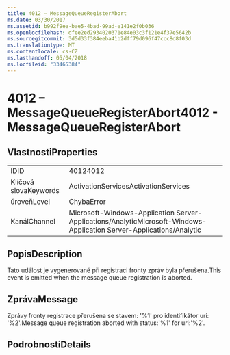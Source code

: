```yaml
---
title: 4012 – MessageQueueRegisterAbort
ms.date: 03/30/2017
ms.assetid: b992f9ee-bae5-4bad-99ad-e141e2f0b036
ms.openlocfilehash: dfee2ed2934020371e84e03c3f121e4f37e5642b
ms.sourcegitcommit: 3d5d33f384eeba41b2dff79d096f47ccc8d8f03d
ms.translationtype: MT
ms.contentlocale: cs-CZ
ms.lasthandoff: 05/04/2018
ms.locfileid: "33465384"
---
```

# <a name="4012---messagequeueregisterabort"></a><span data-ttu-id="3cde2-102">4012 – MessageQueueRegisterAbort</span><span class="sxs-lookup"><span data-stu-id="3cde2-102">4012 - MessageQueueRegisterAbort</span></span>
## <a name="properties"></a><span data-ttu-id="3cde2-103">Vlastnosti</span><span class="sxs-lookup"><span data-stu-id="3cde2-103">Properties</span></span>  
  
|||  
|-|-|  
|<span data-ttu-id="3cde2-104">ID</span><span class="sxs-lookup"><span data-stu-id="3cde2-104">ID</span></span>|<span data-ttu-id="3cde2-105">4012</span><span class="sxs-lookup"><span data-stu-id="3cde2-105">4012</span></span>|  
|<span data-ttu-id="3cde2-106">Klíčová slova</span><span class="sxs-lookup"><span data-stu-id="3cde2-106">Keywords</span></span>|<span data-ttu-id="3cde2-107">ActivationServices</span><span class="sxs-lookup"><span data-stu-id="3cde2-107">ActivationServices</span></span>|  
|<span data-ttu-id="3cde2-108">úroveň</span><span class="sxs-lookup"><span data-stu-id="3cde2-108">Level</span></span>|<span data-ttu-id="3cde2-109">Chyba</span><span class="sxs-lookup"><span data-stu-id="3cde2-109">Error</span></span>|  
|<span data-ttu-id="3cde2-110">Kanál</span><span class="sxs-lookup"><span data-stu-id="3cde2-110">Channel</span></span>|<span data-ttu-id="3cde2-111">Microsoft-Windows-Application Server-Applications/Analytic</span><span class="sxs-lookup"><span data-stu-id="3cde2-111">Microsoft-Windows-Application Server-Applications/Analytic</span></span>|  
  
## <a name="description"></a><span data-ttu-id="3cde2-112">Popis</span><span class="sxs-lookup"><span data-stu-id="3cde2-112">Description</span></span>  
 <span data-ttu-id="3cde2-113">Tato událost je vygenerované při registraci fronty zpráv byla přerušena.</span><span class="sxs-lookup"><span data-stu-id="3cde2-113">This event is emitted when the message queue registration is aborted.</span></span>  
  
## <a name="message"></a><span data-ttu-id="3cde2-114">Zpráva</span><span class="sxs-lookup"><span data-stu-id="3cde2-114">Message</span></span>  
 <span data-ttu-id="3cde2-115">Zprávy fronty registrace přerušena se stavem: '%1' pro identifikátor uri: '%2'.</span><span class="sxs-lookup"><span data-stu-id="3cde2-115">Message queue registration aborted with status:'%1' for uri:'%2'.</span></span>  
  
## <a name="details"></a><span data-ttu-id="3cde2-116">Podrobnosti</span><span class="sxs-lookup"><span data-stu-id="3cde2-116">Details</span></span>
